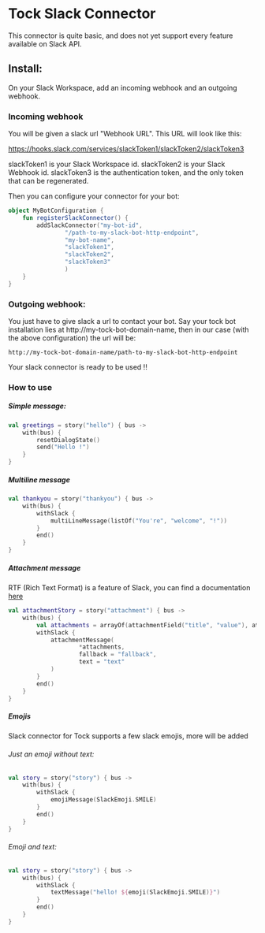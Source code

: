 # Tock Slack Connector

This connector is quite basic, and does not yet support every feature available on Slack API.

## Install:

On your Slack Workspace, add an incoming webhook and an outgoing webhook.

### Incoming webhook
You will be given a slack url "Webhook URL". This URL will look like this:

https://hooks.slack.com/services/slackToken1/slackToken2/slackToken3


slackToken1 is your Slack Workspace id.
slackToken2 is your Slack Webhook id.
slackToken3 is the authentication token, and the only token that can be regenerated.

Then you can configure your connector for your bot:


```kotlin
object MyBotConfiguration {
    fun registerSlackConnector() {
        addSlackConnector("my-bot-id",
                "/path-to-my-slack-bot-http-endpoint",
                "my-bot-name",
                "slackToken1",
                "slackToken2",
                "slackToken3"
                )
    }
}
```

### Outgoing webhook:

You just have to give slack a url to contact your bot.
Say your tock bot installation lies at http://my-tock-bot-domain-name, then in our case (with the above configuration) the url will be:

```
http://my-tock-bot-domain-name/path-to-my-slack-bot-http-endpoint
```

Your slack connector is ready to be used !!

### How to use
##### Simple message:
```kotlin
val greetings = story("hello") { bus ->
    with(bus) {
        resetDialogState()
        send("Hello !")
    }
}
```

##### Multiline message

```kotlin
val thankyou = story("thankyou") { bus ->
    with(bus) {
        withSlack {
            multiLineMessage(listOf("You're", "welcome", "!"))
        }
        end()
    }
}
```

##### Attachment message
RTF (Rich Text Format) is a feature of Slack, you can find a documentation [here](https://api.slack.com/docs/message-formatting)

```kotlin
val attachmentStory = story("attachment") { bus ->
    with(bus) {
        val attachments = arrayOf(attachmentField("title", "value"), attachmentField("title", "value"))
        withSlack {
            attachmentMessage(
                    *attachments,
                    fallback = "fallback",
                    text = "text"
            )
        }
        end()
    }
}
```
##### Emojis

Slack connector for Tock supports a few slack emojis, more will be added

###### Just an emoji without text:

```kotlin
val story = story("story") { bus ->
    with(bus) {
        withSlack {
            emojiMessage(SlackEmoji.SMILE)
        }
        end()
    }
}
```

###### Emoji and text:

```kotlin
val story = story("story") { bus ->
    with(bus) {
        withSlack {
            textMessage("hello! ${emoji(SlackEmoji.SMILE)}")
        }
        end()
    }
}
```
